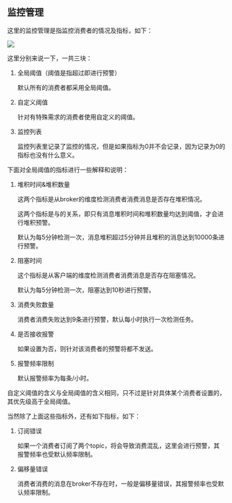 ## 监控管理

这里的监控管理是指监控消费者的情况及指标，如下：

<img src="img/consumerMonitor.png" class="img-wiki">

这里分别来说一下，一共三块：

1. 全局阈值（阈值是指超过即进行预警）

   默认所有的消费者都采用全局阈值。

2. 自定义阈值

   针对有特殊需求的消费者使用自定义的阈值。

3. 监控列表

   监控列表里记录了监控的情况，但是如果指标为0并不会记录，因为记录为0的指标也没有什么意义。

下面对全局阈值的指标进行一些解释和说明：

1. 堆积时间&堆积数量

   这两个指标是从broker的维度检测消费者消费消息是否存在堆积情况。

   这两个指标是与的关系，即只有消息堆积时间和堆积数量均达到阈值，才会进行堆积预警。

   默认为每5分钟检测一次，消息堆积超过5分钟并且堆积的消息达到10000条进行预警。

2. 阻塞时间

   这个指标是从客户端的维度检测消费者消费消息是否存在阻塞情况。

   默认为每5分钟检测一次，阻塞达到10秒进行预警。

3. 消费失败数量

   消费者消费失败达到9条进行预警，默认每小时执行一次检测任务。

4. 是否接收报警

   如果设置为否，则针对该消费者的预警将都不发送。

5. 报警频率限制

   默认报警频率为每条/小时。

自定义阈值的含义与全局阈值的含义相同，只不过是针对具体某个消费者设置的，其优先级高于全局阈值。

当然除了上面这些指标外，还有如下指标，如下：

1. 订阅错误

   如果一个消费者订阅了两个topic，将会导致消费混乱，这里会进行预警，其报警频率也受默认频率限制。

2. 偏移量错误

   消费者消费的消息在broker不存在时，一般是偏移量错误，其报警频率也受默认频率限制。​
